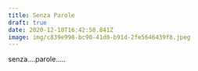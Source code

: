 ```yaml
---
title: Senza Parole
draft: true
date: 2020-12-18T16:42:50.841Z
image: img/c839e998-bc90-41d0-b91d-2fe5646439f8.jpeg
---
```

senza....parole.....
